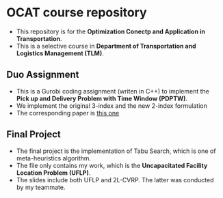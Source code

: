 # OCAT course repository
- This repository is for the **Optimization Conectp and Application in Transportation**.
- This is a selective course in **Department of Transportation and Logistics Management (TLM)**. 

## Duo Assignment
- This is a Gurobi coding assignment (writen in C++) to implement the **Pick up and Delivery Problem with Time Window (PDPTW)**.
- We implement the original 3-index and the new 2-index formulation
- The corresponding paper is [this one](https://www.sciencedirect.com/science/article/pii/S0167637717302651)

## Final Project
- The final project is the implementation of Tabu Search, which is one of meta-heuristics algorithm.
- The file only contains my work, which is the **Uncapacitated Facility Location Problem  (UFLP)**.
- The slides include both UFLP and 2L-CVRP. The latter was conducted by my teammate.
